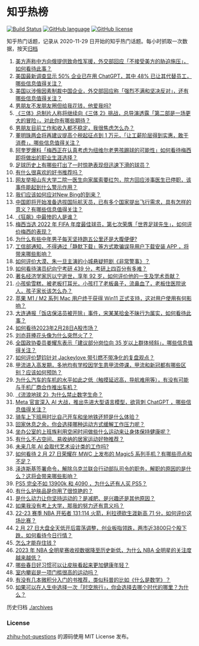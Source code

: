 # 知乎热榜
[![Build Status](https://github.com/ToWeLong/zhihu-hot-questions/workflows/CI/badge.svg)](https://github.com/ToWeLong/zhihu-hot-questions/actions)
[![GitHub language](https://img.shields.io/badge/language-golang-orange.svg)](https://golang.org/)
[![GitHub license](https://img.shields.io/github/license/ToWeLong/zhihu-hot-questions)](https://github.com/ToWeLong/zhihu-hot-questions/blob/main/LICENSE)

知乎热门话题，记录从 2020-11-29 日开始的知乎热门话题。每小时抓取一次数据，按天[归档](./archives)

<!-- BEGIN -->

1. [美方声称中方向俄提供致命性军援，外交部回应「不接受美方的胁迫施压」，如何看待此事？](https://www.zhihu.com/question/586509470)
1. [美国最新调查显示 50% 企业已在用 ChatGPT，其中 48% 已让其代替员工，哪些信息值得关注？](https://www.zhihu.com/question/586508762)
1. [美国以涉俄因素制裁中国企业，外交部回应称「强烈不满和坚决反对」，还有哪些信息值得关注？](https://www.zhihu.com/question/586506457)
1. [男朋友不发朋友圈但给我花钱，他爱我吗?](https://www.zhihu.com/question/585235996)
1. [《三体》总制片人称将继续向《三体 2》挑战，总导演透露「第二部是一场更大的冒险」，对此你有哪些期待？](https://www.zhihu.com/question/585784464)
1. [男朋友目前工作和收入都不稳定，我很焦虑怎么办？](https://www.zhihu.com/question/585263032)
1. [董明珠两会将再建议提高个税起征点到 1 万元，「让工薪阶层得到实惠，敢于消费」，哪些信息值得关注？](https://www.zhihu.com/question/586488911)
1. [阿奎罗爆料「梅西正在认真考虑为纽维尔老男孩踢球的可能性」如何看待梅西即将做出的职业生涯选择？](https://www.zhihu.com/question/586391708)
1. [足球历史上有哪些打出了一时惊艳表现但迅速下滑的球员？](https://www.zhihu.com/question/448872996)
1. [有什么很喜欢的好书推荐吗？](https://www.zhihu.com/question/580352763)
1. [网友举报山东大学二院一医生向家属索要红包，院方回应涉事医生已停职，该事件能起到什么警示作用？](https://www.zhihu.com/question/586569702)
1. [我们应该如何应对New Bing的到来？](https://www.zhihu.com/question/584065414)
1. [中国即将开始准备选拔国际航天员，已有多个国家提出飞行需求，具有怎样的意义？有哪些信息值得关注？](https://www.zhihu.com/question/586362225)
1. [《狂飙》中最惨的人是谁？](https://www.zhihu.com/question/586380821)
1. [梅西当选 2022 年 FIFA 年度最佳球员，第七次荣膺「世界足球先生」，如何评价梅西的表现？](https://www.zhihu.com/question/586631200)
1. [为什么有些中年男子每天坚持跑五公里还是大腹便便?](https://www.zhihu.com/question/457131875)
1. [工信部通知，不得通过「静默下载」等方式欺骗误导用户下载安装 APP ，将带来哪些影响？](https://www.zhihu.com/question/586473551)
1. [如何评价大漠、朱一旦主演的小城悬疑短剧《非常警事》？](https://www.zhihu.com/question/586338954)
1. [如何看待演员纪向宁考研 439 分，考研上四百分有多难？](https://www.zhihu.com/question/585661658)
1. [著名经济学家厉以宁逝世，享年 92 岁，如何评价他的一生及学术贡献？](https://www.zhihu.com/question/586599552)
1. [小孩偷雪糕，被老板打耳光，小孩打了老板鼻子，流鼻血了，老板住医院讹人，孩子家长该怎么办？](https://www.zhihu.com/question/584927763)
1. [苹果 M1 / M2 系列 Mac 用户终于获得 Win11 正式支持，这对用户使用有何影响？](https://www.zhihu.com/question/584560425)
1. [大连通报「饭店保洁员被开除」事件，宋某某拾金不昧行为属实，如何看待此事？](https://www.zhihu.com/question/586508788)
1. [如何看待2023年2月28日A股市场？](https://www.zhihu.com/question/586574903)
1. [刘亦菲捧花头像为什么突然火了？](https://www.zhihu.com/question/585431394)
1. [全国政协委员姜耀东表示「建议部分岗位向 35 岁以上群体倾斜」，哪些信息值得关注？](https://www.zhihu.com/question/586538029)
1. [如何评价楚钧针对 Jackeylove 带引燃不带净化的复盘观点？](https://www.zhihu.com/question/586479678)
1. [甲流进入高发期，多地均有学校因学生患甲流停课，甲流和新冠都有哪些区别？应该如何预防？](https://www.zhihu.com/question/586381009)
1. [为什么汽车的车机的水平如此之低（触摸延迟高，导航难用等），有没有可能与手机厂商合作推出车机？](https://www.zhihu.com/question/287282417)
1. [《流浪地球 2》为什么禁止数字生命？](https://www.zhihu.com/question/572471527)
1. [Meta 官宣深入 AI 大战，推出先进大型语言模型，欲背刺 ChatGPT ，哪些信息值得关注？](https://www.zhihu.com/question/586155875)
1. [骑车上下班用时比自己开车和坐地铁还短是什么体验？](https://www.zhihu.com/question/584673172)
1. [回家休息之余，你会选择哪种运动方式缓解工作压力呢？](https://www.zhihu.com/question/585895176)
1. [坐办公室的上班族利用空闲时间做些什么运动来让身体保持健康呢？](https://www.zhihu.com/question/585423008)
1. [有什么不占空间、易收纳的居家运动好物推荐？](https://www.zhihu.com/question/585260012)
1. [未来几年 AI 会取代艺术设计类的工作吗?](https://www.zhihu.com/question/583691915)
1. [如何看待 2 月 27 日荣耀在 MWC 上发布的 Magic5 系列手机？有哪些亮点和不足？](https://www.zhihu.com/question/586590484)
1. [泽连斯基签署命令，解除乌克兰联合行动部队司令的职务，解职的原因的是什么？这将会带来哪些影响？](https://www.zhihu.com/question/586468415)
1. [PS5 完全不如 13900k 和 4090 ，为什么还有人买 PS5？](https://www.zhihu.com/question/586376909)
1. [有什么护肤品是你用了很惊艳的？](https://www.zhihu.com/question/578090250)
1. [是什么动力让你坚持运动的？是减肥、是兴趣还是其他原因？](https://www.zhihu.com/question/585917160)
1. [如果我没有考上大学，那我的努力还有意义吗？](https://www.zhihu.com/question/586365272)
1. [22-23 赛季 NBA 开拓者 131:114 火箭，利拉德砍生涯新高 71 分，如何评价这场比赛？](https://www.zhihu.com/question/586462842)
1. [2 月 27 日大盘全天低开后震荡调整，创业板指领跌，两市近3800只个股下跌，如何看待今日行情？](https://www.zhihu.com/question/586476828)
1. [怎么才能存住钱 ?](https://www.zhihu.com/question/583888222)
1. [2023 年 NBA 全明星赛收视数据降至历史新低，为什么 NBA 全明星的关注度越来越低？](https://www.zhihu.com/question/585739699)
1. [哪些春日好习惯可以让皮肤看起来更加健康年轻？](https://www.zhihu.com/question/583973333)
1. [室内攀岩是一项门槛很高的运动吗？](https://www.zhihu.com/question/585685500)
1. [有没有几本微积分入门的书推荐，类似科普的比如《什么是数学》？](https://www.zhihu.com/question/21637926)
1. [如果可以在人生中选择一次「时空旅行」，你会选择去哪个时代的哪里？为什么？](https://www.zhihu.com/question/585534955)

<!-- END -->

历史归档 [./archives](./archives)


### License
[zhihu-hot-questions](https://github.com/towelong/zhihu-hot-questions) 的源码使用 MIT License 发布。